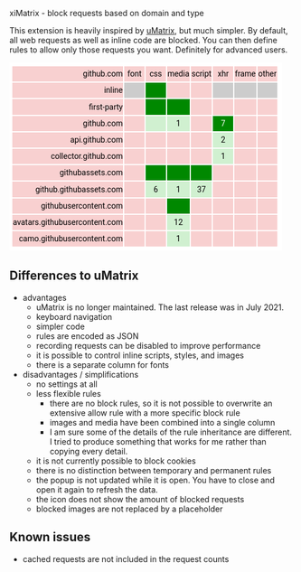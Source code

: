 xiMatrix - block requests based on domain and type

This extension is heavily inspired by
[uMatrix](https://github.com/gorhill/uMatrix), but much simpler. By default,
all web requests as well as inline code are blocked. You can then define rules
to allow only those requests you want. Definitely for advanced users.

![screenshot](screenshot.png)

## Differences to uMatrix

-	advantages
	-	uMatrix is no longer maintained. The last release was in July 2021.
	-	keyboard navigation
	-	simpler code
	-	rules are encoded as JSON
	-	recording requests can be disabled to improve performance
	-	it is possible to control inline scripts, styles, and images
	-	there is a separate column for fonts
-	disadvantages / simplifications
	-	no settings at all
	-	less flexible rules
		-	there are no block rules, so it is not possible to overwrite an extensive
			allow rule with a more specific block rule
		-	images and media have been combined into a single column
		-	I am sure some of the details of the rule inheritance are different. I
			tried to produce something that works for me rather than copying every
			detail.
	-	it is not currently possible to block cookies
	-	there is no distinction between temporary and permanent rules
	-	the popup is not updated while it is open. You have to close and open it
		again to refresh the data.
	-	the icon does not show the amount of blocked requests
	-	blocked images are not replaced by a placeholder

## Known issues

-	cached requests are not included in the request counts
